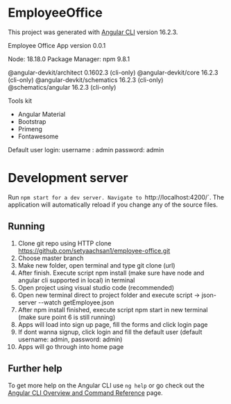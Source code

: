 # EmployeeOffice

This project was generated with [Angular CLI](https://github.com/angular/angular-cli) version 16.2.3.

Employee Office App
version 0.0.1

Node: 18.18.0
Package Manager: npm 9.8.1

@angular-devkit/architect    0.1602.3 (cli-only)
@angular-devkit/core         16.2.3 (cli-only)
@angular-devkit/schematics   16.2.3 (cli-only)
@schematics/angular          16.2.3 (cli-only)

Tools kit
- Angular Material
- Bootstrap
- Primeng
- Fontawesome

Default user login:
username : admin
password: admin

# Development server

Run `npm start for a dev server. Navigate to `http://localhost:4200/`. The application will automatically reload if you change any of the source files.

## Running 

1. Clone git repo using HTTP clone https://github.com/setyaachsan1/employee-office.git
2. Choose master branch
3. Make new folder, open terminal and type git clone (url)
4. After finish. Execute script npm install (make sure have node and angular cli supported in local) in terminal
5. Open project using visual studio code (recommended)
6. Open new terminal direct to project folder and execute script -> json-server --watch getEmployee.json
7. After npm install finished, execute script npm start in new terminal (make sure point 6 is still running)
8. Apps will load into sign up page, fill the forms and click login page
9. If dont wanna signup, click login and fill the default user (default username: admin, password: admin)
10. Apps will go through into home page

## Further help

To get more help on the Angular CLI use `ng help` or go check out the [Angular CLI Overview and Command Reference](https://angular.io/cli) page.
